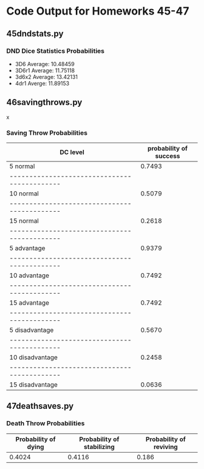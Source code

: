 # Code Output for Homeworks 45-47 #

## 45dndstats.py ##
### DND Dice Statistics Probabilities ###

- 3D6 Average: 10.48459
- 3D6r1 Average: 11.75118
- 3d6x2 Average: 13.42131
- 4dr1 Averge: 11.89153


## 46savingthrows.py ##
x
### Saving Throw Probabilities ###
 
| DC   level        | probability of success |
|-------------------|------------------------|
| 5    normal       |         0.7493         |
|--------------------------------------------|
| 10   normal       |         0.5079         |
|--------------------------------------------|
| 15   normal       |         0.2618         |
|--------------------------------------------|
| 5    advantage    |         0.9379         |
|--------------------------------------------|
| 10   advantage    |         0.7492         |
|--------------------------------------------|
| 15   advantage    |         0.7492         |
|--------------------------------------------|
| 5    disadvantage |         0.5670         |
|--------------------------------------------|
| 10   disadvantage |         0.2458         |
|--------------------------------------------|
| 15   disadvantage |         0.0636         |



## 47deathsaves.py ##

### Death Throw Probabilities ###

| Probability of dying | Probability of stabilizing |  Probability of reviving |
|----------------------|----------------------------|--------------------------|
|          0.4024      |            0.4116          |            0.186         |
